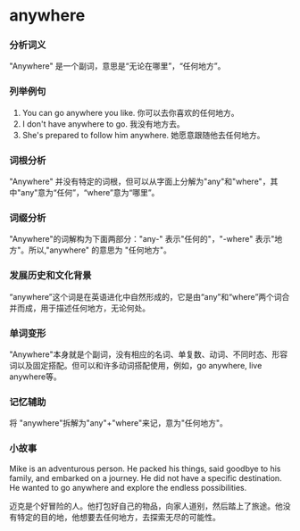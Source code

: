 # anywhere

### 分析词义

  

"Anywhere" 是一个副词，意思是“无论在哪里”，“任何地方”。

  

### 列举例句

  

1.  You can go anywhere you like. 你可以去你喜欢的任何地方。
2.  I don't have anywhere to go. 我没有地方去。
3.  She's prepared to follow him anywhere. 她愿意跟随他去任何地方。

  

### 词根分析

  

"Anywhere" 并没有特定的词根，但可以从字面上分解为"any"和"where"，其中"any"意为“任何”，“where”意为“哪里”。

  

### 词缀分析

  

"Anywhere"的词解构为下面两部分："any-" 表示"任何的"，"-where" 表示"地方"。所以,"anywhere" 的意思为 "任何地方"。

  

### 发展历史和文化背景

  

“anywhere”这个词是在英语进化中自然形成的，它是由“any”和“where”两个词合并而成，用于描述任何地方，无论何处。

  

### 单词变形

  

"Anywhere"本身就是个副词，没有相应的名词、单复数、动词、不同时态、形容词以及固定搭配。但可以和许多动词搭配使用，例如，go anywhere, live anywhere等。

  

### 记忆辅助

  

将 "anywhere"拆解为"any"+"where"来记，意为"任何地方"。

  

### 小故事

  

Mike is an adventurous person. He packed his things, said goodbye to his family, and embarked on a journey. He did not have a specific destination. He wanted to go anywhere and explore the endless possibilities.

  

迈克是个好冒险的人。他打包好自己的物品，向家人道别，然后踏上了旅途。他没有特定的目的地，他想要去任何地方，去探索无尽的可能性。
